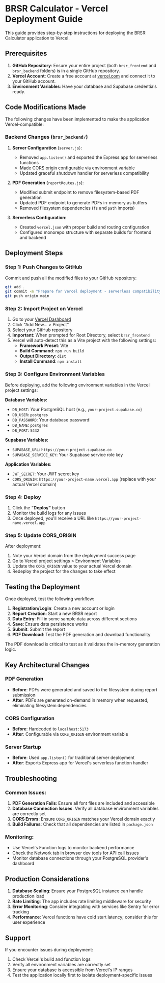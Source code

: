 # BRSR Calculator - Vercel Deployment Guide

This guide provides step-by-step instructions for deploying the BRSR Calculator application to Vercel.

## Prerequisites

1. **GitHub Repository**: Ensure your entire project (both `brsr_frontend` and `brsr_backend` folders) is in a single GitHub repository.
2. **Vercel Account**: Create a free account at [vercel.com](https://vercel.com) and connect it to your GitHub account.
3. **Environment Variables**: Have your database and Supabase credentials ready.

## Code Modifications Made

The following changes have been implemented to make the application Vercel-compatible:

### Backend Changes (`brsr_backend/`)

1. **Server Configuration** (`server.js`):
   - Removed `app.listen()` and exported the Express app for serverless functions
   - Made CORS origin configurable via environment variable
   - Updated graceful shutdown handler for serverless compatibility

2. **PDF Generation** (`reportRoutes.js`):
   - Modified submit endpoint to remove filesystem-based PDF generation
   - Updated PDF endpoint to generate PDFs in-memory as buffers
   - Removed filesystem dependencies (`fs` and `path` imports)

3. **Serverless Configuration**:
   - Created `vercel.json` with proper build and routing configuration
   - Configured monorepo structure with separate builds for frontend and backend

## Deployment Steps

### Step 1: Push Changes to GitHub

Commit and push all the modified files to your GitHub repository:

```bash
git add .
git commit -m "Prepare for Vercel deployment - serverless compatibility"
git push origin main
```

### Step 2: Import Project on Vercel

1. Go to your [Vercel Dashboard](https://vercel.com/dashboard)
2. Click "Add New... > Project"
3. Select your GitHub repository
4. **Important**: When prompted for Root Directory, select `brsr_frontend`
5. Vercel will auto-detect this as a Vite project with the following settings:
   - **Framework Preset**: Vite
   - **Build Command**: `npm run build`
   - **Output Directory**: `dist`
   - **Install Command**: `npm install`

### Step 3: Configure Environment Variables

Before deploying, add the following environment variables in the Vercel project settings:

**Database Variables:**
- `DB_HOST`: Your PostgreSQL host (e.g., `your-project.supabase.co`)
- `DB_USER`: `postgres`
- `DB_PASSWORD`: Your database password
- `DB_NAME`: `postgres`
- `DB_PORT`: `5432`

**Supabase Variables:**
- `SUPABASE_URL`: `https://your-project.supabase.co`
- `SUPABASE_SERVICE_KEY`: Your Supabase service role key

**Application Variables:**
- `JWT_SECRET`: Your JWT secret key
- `CORS_ORIGIN`: `https://your-project-name.vercel.app` (replace with your actual Vercel domain)

### Step 4: Deploy

1. Click the **"Deploy"** button
2. Monitor the build logs for any issues
3. Once deployed, you'll receive a URL like `https://your-project-name.vercel.app`

### Step 5: Update CORS_ORIGIN

After deployment:
1. Note your Vercel domain from the deployment success page
2. Go to Vercel project settings > Environment Variables
3. Update the `CORS_ORIGIN` value to your actual Vercel domain
4. Redeploy the project for the changes to take effect

## Testing the Deployment

Once deployed, test the following workflow:

1. **Registration/Login**: Create a new account or login
2. **Report Creation**: Start a new BRSR report
3. **Data Entry**: Fill in some sample data across different sections
4. **Save**: Ensure data persistence works
5. **Submit**: Submit the report
6. **PDF Download**: Test the PDF generation and download functionality

The PDF download is critical to test as it validates the in-memory generation logic.

## Key Architectural Changes

### PDF Generation
- **Before**: PDFs were generated and saved to the filesystem during report submission
- **After**: PDFs are generated on-demand in memory when requested, eliminating filesystem dependencies

### CORS Configuration
- **Before**: Hardcoded to `localhost:5173`
- **After**: Configurable via `CORS_ORIGIN` environment variable

### Server Startup
- **Before**: Used `app.listen()` for traditional server deployment
- **After**: Exports Express app for Vercel's serverless function handler

## Troubleshooting

### Common Issues:

1. **PDF Generation Fails**: Ensure all font files are included and accessible
2. **Database Connection Issues**: Verify all database environment variables are correctly set
3. **CORS Errors**: Ensure `CORS_ORIGIN` matches your Vercel domain exactly
4. **Build Failures**: Check that all dependencies are listed in `package.json`

### Monitoring:

- Use Vercel's Function logs to monitor backend performance
- Check the Network tab in browser dev tools for API call issues
- Monitor database connections through your PostgreSQL provider's dashboard

## Production Considerations

1. **Database Scaling**: Ensure your PostgreSQL instance can handle production load
2. **Rate Limiting**: The app includes rate limiting middleware for security
3. **Error Monitoring**: Consider integrating with services like Sentry for error tracking
4. **Performance**: Vercel functions have cold start latency; consider this for user experience

## Support

If you encounter issues during deployment:
1. Check Vercel's build and function logs
2. Verify all environment variables are correctly set
3. Ensure your database is accessible from Vercel's IP ranges
4. Test the application locally first to isolate deployment-specific issues
